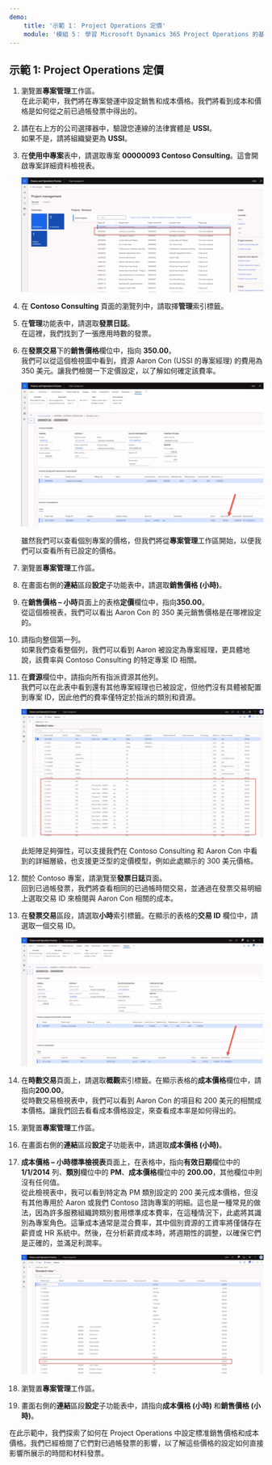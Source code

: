 ```yaml
---
demo:
    title: '示範 1： Project Operations 定價'
    module: '模組 5： 學習 Microsoft Dynamics 365 Project Operations 的基礎知識'
---
```


## 示範 1: Project Operations 定價

1. 瀏覽置**專案管理**工作區。  
    在此示範中，我們將在專案營運中設定銷售和成本價格。我們將看到成本和價格是如何從之前已過帳發票中得出的。

1. 請在右上方的公司選擇器中，驗證您連線的法律實體是 **USSI**。  
    如果不是，請將組織變更為 **USSI**。

1. 在**使用中專案**表中，請選取專案 **00000093 Contoso Consulting**。這會開啟專案詳細資料檢視表。

    ![Contoso Consulting 的專案管理工作區螢幕擷取畫面醒目提示在使用中專案表中。](./media/projops_prices_1_selecting_contoso_consulting.png)

1. 在 **Contoso Consulting** 頁面的瀏覽列中，請取擇**管理**索引標籤。

1. 在**管理**功能表中，請選取**發票日誌**。  
    在這裡，我們找到了一張應用時數的發票。

1. 在**發票交易**下的**銷售價格**欄位中，指向 **350.00**。  
    我們可以從這個檢視圖中看到，資源 Aaron Con (USSI 的專案經理) 的費用為 350 美元。讓我們檢閱一下定價設定，以了解如何確定該費率。

    ![銷售價格欄位中醒目提示價值為 350 的發票日誌的螢幕擷取畫面。](./media/projops_prices_2_point_to_350.png)  

    雖然我們可以查看個別專案的價格，但我們將從**專案管理**工作區開始，以便我們可以查看所有已設定的價格。

1. 瀏覽置**專案管理**工作區。

1. 在畫面右側的**連結**區段**設定**子功能表中，請選取**銷售價格 (小時)**。

1. 在**銷售價格 – 小時**頁面上的表格**定價**欄位中，指向**350.00**。  
從這個檢視表，我們可以看出 Aaron Con 的 350 美元銷售價格是在哪裡設定的。

1. 請指向整個第一列。  
    如果我們查看整個列，我們可以看到 Aaron 被設定為專案經理，更具體地說，該費率與 Contoso Consulting 的特定專案 ID 相關。

1. 在**資源**欄位中，請指向所有指派資源其他列。  
    我們可以在此表中看到還有其他專案經理也已被設定，但他們沒有具體被配置到專案 ID，因此他們的費率僅特定於指派的類別和資源。

    ![銷售價格 – 小時頁面的螢幕擷取畫面，醒目提示了表中已指派的資源所有列。](./media/projops_prices_3_resources_table.png)  

    此矩陣足夠彈性，可以支援我們在 Contoso Consulting 和 Aaron Con 中看到的詳細層級，也支援更泛型的定價模型，例如此處顯示的 300 美元價格。

1. 關於 Contoso 專案，請瀏覽至**發票日誌**頁面。  
    回到已過帳發票，我們將查看相同的已過帳時間交易，並通過在發票交易明細上選取交易 ID 來檢閱與 Aaron Con 相關的成本。

1. 在**發票交易**區段，請選取**小時**索引標籤。在顯示的表格的**交易 ID** 欄位中，請選取一個交易 ID。

    ![發票日誌頁面中醒目提示交易 ID 欄位的螢幕擷取畫面。](./media/projops_prices_4_select_a_transaction_id.png)

1. 在**時數交易**頁面上，請選取**概觀**索引標籤。在顯示表格的**成本價格**欄位中，請指向**200.00**。  
    從時數交易檢視表中，我們可以看到 Aaron Con 的項目和 200 美元的相關成本價格。讓我們回去看看成本價格設定，來查看成本率是如何得出的。

1. 瀏覽置**專案管理**工作區。

1. 在畫面右側的**連結**區段**設定**子功能表中，請選取**成本價格 (小時)**。

1. **成本價格 – 小時標準檢視表**頁面上，在表格中，指向**有效日期**欄位中的 **1/1/2014** 列、**類別**欄位中的 **PM**、**成本價格**欄位中的 **200.00**，其他欄位中則沒有任何值。  
    從此檢視表中，我可以看到特定為 PM 類別設定的 200 美元成本價格，但沒有其他專用於 Aaron 或我們 Contoso 諮詢專案的明細。這也是一種常見的做法，因為許多服務組織跨類別套用標準成本費率，在這種情況下，此處將其識別為專案角色。這筆成本通常是混合費率，其中個別資源的工資率將僅儲存在薪資或 HR 系統中。然後，在分析薪資成本時，將週期性的調整，以確保它們是正確的，並滿足利潤率。

    ![提醒顯示了 PM 定價列的成本價格 – 小時表的螢幕擷取畫面。](./media/projops_prices_5_cost_price_hour_table.png)

1. 瀏覽置**專案管理**工作區。

1. 畫面右側的**連結**區段**設定**子功能表中，請指向**成本價格 (小時)** 和**銷售價格 (小時)**。  

在此示範中，我們探索了如何在 Project Operations 中設定標准銷售價格和成本價格。我們已經檢閱了它們對已過帳發票的影響，以了解這些價格的設定如何直接影響所展示的時間和材料發票。
